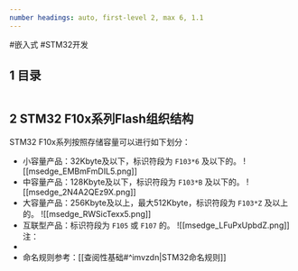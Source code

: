 ```yaml
---
number headings: auto, first-level 2, max 6, 1.1
---
```

#嵌入式 #STM32开发 

## 1 目录

```toc
```

## 2 STM32 F10x系列Flash组织结构

STM32 F10x系列按照存储容量可以进行如下划分：
- 小容量产品：32Kbyte及以下，标识符段为 `F103*6` 及以下的。
	![[msedge_EMBmFmDIL5.png]]
- 中容量产品：128Kbyte及以下，标识符段为 `F103*B` 及以下的。
	![[msedge_2N4A2QEz9X.png]]
- 大容量产品：256Kbyte及以上，最大512Kbyte，标识符段为 `F103*Z` 及以上的。
	![[msedge_RWSicTexx5.png]]
- 互联型产品：标识符段为 `F105` 或 `F107` 的。
	![[msedge_LFuPxUpbdZ.png]]
注：
- 
- 命名规则参考：[[查阅性基础#^imvzdn|STM32命名规则]]


